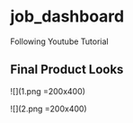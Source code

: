 # job_dashboard

Following Youtube Tutorial

## Final Product Looks
![](1.png =200x400)

![](2.png =200x400)
